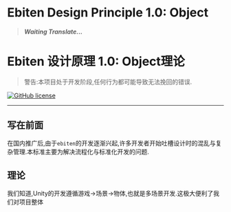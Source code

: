# Ebiten Design Principle 1.0: Object

> _**Waiting Translate...**_

# Ebiten 设计原理 1.0: Object理论  


> 警告:本项目处于开发阶段,任何行为都可能导致无法挽回的错误.

[![GitHub license](https://img.shields.io/github/license/EldersJavas/ebiten-cli?logo=apache&logoColor=red&style=flat-square)](https://github.com/EldersJavas/ebiten-cli/blob/master/LICENSE)

---

## 写在前面

在国内推广后,由于`ebiten`的开发逐渐兴起,许多开发者开始吐槽设计时的混乱与复杂管理.本标准主要为解决流程化与标准化开发的问题.

## 理论

我们知道,Unity的开发遵循游戏->场景->物体,也就是多场景开发.这极大便利了我们对项目整体